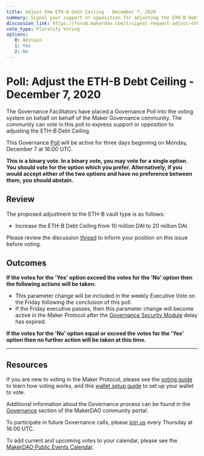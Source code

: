 ```yaml
---
title: Adjust the ETH-B Debt Ceiling - December 7, 2020
summary: Signal your support or opposition for adjusting the ETH-B Debt Ceiling from 10 million DAI to 20 million DAI.
discussion_link: https://forum.makerdao.com/t/signal-request-adjust-eth-b-debt-ceiling/5282
vote_type: Plurality Voting
options:
   0: Abstain
   1: Yes
   2: No
---
```

# Poll: Adjust the ETH-B Debt Ceiling - December 7, 2020

The Governance Facilitators have placed a Governance Poll into the voting system on behalf on behalf of the Maker Governance community. The community can vote in this poll to express support or opposition to adjusting the ETH-B Debt Ceiling.

This Governance [Poll](https://community-development.makerdao.com/en/learn/governance/on-chain-gov) will be active for three days beginning on Monday, December 7 at 16:00 UTC.

**This is a binary vote. In a binary vote, you may vote for a single option. You should vote for the option which you prefer. Alternatively, if you would accept either of the two options and have no preference between them, you should abstain.**

## Review 

The proposed adjustment to the ETH-B vault type is as follows:
* Increase the ETH-B Debt Ceiling from 10 million DAI to 20 million DAI.

Please review the discussion [thread](https://forum.makerdao.com/t/signal-request-adjust-eth-b-debt-ceiling/5282) to inform your position on this issue before voting.

## Outcomes

**If the votes for the 'Yes' option exceed the votes for the 'No' option then the following actions will be taken:**
* This parameter change will be included in the weekly Executive Vote on the Friday following the conclusion of this poll. 
* If the Friday executive passes, then this parameter change will become active in the Maker Protocol after the [Governance Security Module](https://forum.makerdao.com/tag/govsec-module) delay has expired.

**If the votes for the 'No' option equal or exceed the votes for the 'Yes' option then no further action will be taken at this time.**

---

## Resources

If you are new to voting in the Maker Protocol, please see the [voting guide](https://community-development.makerdao.com/en/learn/governance/how-voting-works/) to learn how voting works, and this [wallet setup guide](https://community-development.makerdao.com/en/learn/governance/voting-setup/) to set up your wallet to vote.

Additional information about the Governance process can be found in the [Governance](https://community-development.makerdao.com/en/learn/governance) section of the MakerDAO community portal.

To participate in future Governance calls, please [join us](https://github.com/makerdao/community/tree/master/governance/governance-and-risk-meetings) every Thursday at 16:00 UTC.

To add current and upcoming votes to your calendar, please see the [MakerDAO Public Events Calendar](https://calendar.google.com/calendar/embed?src=makerdao.com_3efhm2ghipksegl009ktniomdk%40group.calendar.google.com&ctz=UTC&mode=week&showCalendars=0&showPrint=0).